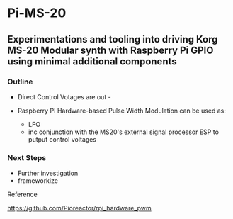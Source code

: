 # Pi-MS-20

## Experimentations and tooling into driving Korg MS-20 Modular synth with Raspberry Pi GPIO using minimal additional components

### Outline

* Direct Control Votages are out - 

* Raspberry PI Hardware-based Pulse Width Modulation can be used as:
    * LFO
    * inc conjunction with the MS20's external signal processor ESP to putput control voltages

### Next Steps

* Further investigation
* frameworkize 

Reference

https://github.com/Pioreactor/rpi_hardware_pwm  
